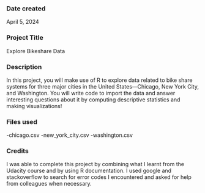 ### Date created
April 5, 2024

### Project Title
Explore Bikeshare Data

### Description
In this project, you will make use of R to explore data related to bike share systems for three major cities in the United States—Chicago, New York City, and Washington. You will write code to import the data and answer interesting questions about it by computing descriptive statistics and making visualizations!

### Files used
-chicago.csv
-new_york_city.csv
-washington.csv

### Credits
I was able to complete this project by combining what I learnt from the Udacity course and by using R documentation. I used google and stackoverflow to search for error codes I encountered and asked for help from colleagues when necessary.

